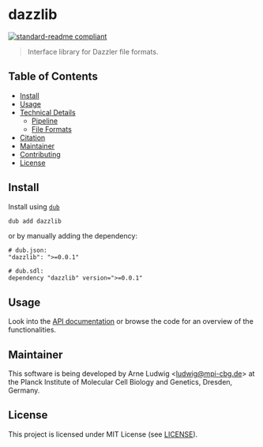 dazzlib
=======

[![standard-readme compliant](https://img.shields.io/badge/readme%20style-standard-brightgreen.svg?style=flat)](https://github.com/RichardLitt/standard-readme)

> Interface library for Dazzler file formats.


Table of Contents
-----------------

- [Install](#install)
- [Usage](#usage)
- [Technical Details](#technical-details)
    - [Pipeline](#pipeline)
    - [File Formats](#file-formats)
- [Citation](#citation)
- [Maintainer](#maintainer)
- [Contributing](#contributing)
- [License](#license)


Install
--------

Install using [`dub`](https://code.dlang.org/)

```sh
dub add dazzlib
```

or by manually adding the dependency:

```
# dub.json:
"dazzlib": ">=0.0.1"

# dub.sdl:
dependency "dazzlib" version=">=0.0.1"
```


Usage
-----

Look into the [API documentation](https://dazzlib.dpldocs.info/dazzlib.html)
or browse the code for an overview of the functionalities.


Maintainer
----------

This software is being developed by Arne Ludwig &lt;<ludwig@mpi-cbg.de>&gt; at
the Planck Institute of Molecular Cell Biology and Genetics, Dresden, Germany.


License
-------

This project is licensed under MIT License (see [LICENSE](./LICENSE)).
